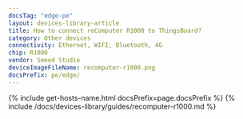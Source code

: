 ```yaml
---
docsTag: "edge-pe"
layout: devices-library-article
title: How to connect reComputer R1000 to ThingsBoard?
category: Other devices
connectivity: Ethernet, WIFI, Bluetooth, 4G
chip: R1000
vendor: Seeed Studio
deviceImageFileName: recomputer-r1000.png
docsPrefix: pe/edge/
---
```


{% include get-hosts-name.html docsPrefix=page.docsPrefix %}
{% include /docs/devices-library/guides/recomputer-r1000.md %}